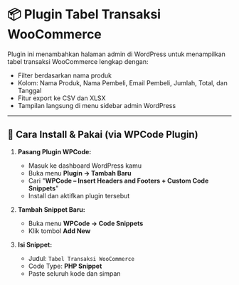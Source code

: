 # 📦 Plugin Tabel Transaksi WooCommerce

Plugin ini menambahkan halaman admin di WordPress untuk menampilkan tabel transaksi WooCommerce lengkap dengan:

- Filter berdasarkan nama produk
- Kolom: Nama Produk, Nama Pembeli, Email Pembeli, Jumlah, Total, dan Tanggal
- Fitur export ke CSV dan XLSX
- Tampilan langsung di menu sidebar admin WordPress

---

## 🔧 Cara Install & Pakai (via WPCode Plugin)

1. **Pasang Plugin WPCode:**
   - Masuk ke dashboard WordPress kamu
   - Buka menu **Plugin → Tambah Baru**
   - Cari "**WPCode – Insert Headers and Footers + Custom Code Snippets**"
   - Install dan aktifkan plugin tersebut

2. **Tambah Snippet Baru:**
   - Buka menu **WPCode → Code Snippets**
   - Klik tombol **Add New**

3. **Isi Snippet:**
   - Judul: `Tabel Transaksi WooCommerce`
   - Code Type: **PHP Snippet**
   - Paste seluruh kode dan simpan

